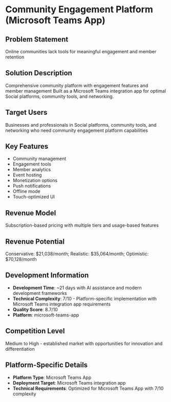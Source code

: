 # Community Engagement Platform (Microsoft Teams App)

## Problem Statement
Online communities lack tools for meaningful engagement and member retention

## Solution Description
Comprehensive community platform with engagement features and member management Built as a Microsoft Teams integration app for optimal Social platforms, community tools, and networking.

## Target Users
Businesses and professionals in Social platforms, community tools, and networking who need community engagement platform capabilities

## Key Features
- Community management
- Engagement tools
- Member analytics
- Event hosting
- Monetization options
- Push notifications
- Offline mode
- Touch-optimized UI

## Revenue Model
Subscription-based pricing with multiple tiers and usage-based features

## Revenue Potential
Conservative: $21,038/month; Realistic: $35,064/month; Optimistic: $70,128/month

## Development Information
- **Development Time**: ~21 days with AI assistance and modern development frameworks
- **Technical Complexity**: 7/10 - Platform-specific implementation with Microsoft Teams integration app requirements
- **Quality Score**: 8.7/10
- **Platform**: microsoft-teams-app

## Competition Level
Medium to High - established market with opportunities for innovation and differentiation

## Platform-Specific Details
- **Platform Type**: Microsoft Teams App
- **Deployment Target**: Microsoft Teams integration app
- **Technical Requirements**: Optimized for Microsoft Teams App with 7/10 complexity
